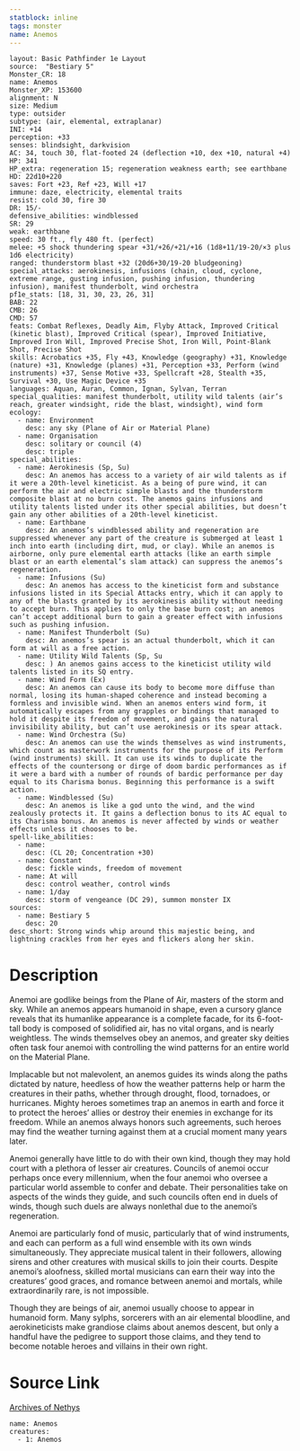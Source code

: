 ```yaml
---
statblock: inline
tags: monster
name: Anemos
---
```

```statblock
layout: Basic Pathfinder 1e Layout
source:  "Bestiary 5"
Monster_CR: 18
name: Anemos
Monster_XP: 153600
alignment: N
size: Medium
type: outsider
subtype: (air, elemental, extraplanar)
INI: +14
perception: +33
senses: blindsight, darkvision
AC: 34, touch 30, flat-footed 24 (deflection +10, dex +10, natural +4)
HP: 341
HP_extra: regeneration 15; regeneration weakness earth; see earthbane
HD: 22d10+220
saves: Fort +23, Ref +23, Will +17
immune: daze, electricity, elemental traits
resist: cold 30, fire 30
DR: 15/-
defensive_abilities: windblessed
SR: 29
weak: earthbane
speed: 30 ft., fly 480 ft. (perfect)
melee: +5 shock thundering spear +31/+26/+21/+16 (1d8+11/19-20/×3 plus 1d6 electricity)
ranged: thunderstorm blast +32 (20d6+30/19-20 bludgeoning)
special_attacks: aerokinesis, infusions (chain, cloud, cyclone, extreme range, gusting infusion, pushing infusion, thundering infusion), manifest thunderbolt, wind orchestra
pf1e_stats: [18, 31, 30, 23, 26, 31]
BAB: 22
CMB: 26
CMD: 57
feats: Combat Reflexes, Deadly Aim, Flyby Attack, Improved Critical (kinetic blast), Improved Critical (spear), Improved Initiative, Improved Iron Will, Improved Precise Shot, Iron Will, Point-Blank Shot, Precise Shot
skills: Acrobatics +35, Fly +43, Knowledge (geography) +31, Knowledge (nature) +31, Knowledge (planes) +31, Perception +33, Perform (wind instruments) +37, Sense Motive +33, Spellcraft +28, Stealth +35, Survival +30, Use Magic Device +35
languages: Aquan, Auran, Common, Ignan, Sylvan, Terran
special_qualities: manifest thunderbolt, utility wild talents (air’s reach, greater windsight, ride the blast, windsight), wind form
ecology:
  - name: Environment
    desc: any sky (Plane of Air or Material Plane)
  - name: Organisation
    desc: solitary or council (4)
    desc: triple
special_abilities:
  - name: Aerokinesis (Sp, Su)
    desc: An anemos has access to a variety of air wild talents as if it were a 20th-level kineticist. As a being of pure wind, it can perform the air and electric simple blasts and the thunderstorm composite blast at no burn cost. The anemos gains infusions and utility talents listed under its other special abilities, but doesn’t gain any other abilities of a 20th-level kineticist.
  - name: Earthbane
    desc: An anemos’s windblessed ability and regeneration are suppressed whenever any part of the creature is submerged at least 1 inch into earth (including dirt, mud, or clay). While an anemos is airborne, only pure elemental earth attacks (like an earth simple blast or an earth elemental’s slam attack) can suppress the anemos’s regeneration.
  - name: Infusions (Su)
    desc: An anemos has access to the kineticist form and substance infusions listed in its Special Attacks entry, which it can apply to any of the blasts granted by its aerokinesis ability without needing to accept burn. This applies to only the base burn cost; an anemos can’t accept additional burn to gain a greater effect with infusions such as pushing infusion.
  - name: Manifest Thunderbolt (Su)
    desc: An anemos’s spear is an actual thunderbolt, which it can form at will as a free action.
  - name: Utility Wild Talents (Sp, Su
    desc: ) An anemos gains access to the kineticist utility wild talents listed in its SQ entry.
  - name: Wind Form (Ex)
    desc: An anemos can cause its body to become more diffuse than normal, losing its human-shaped coherence and instead becoming a formless and invisible wind. When an anemos enters wind form, it automatically escapes from any grapples or bindings that managed to hold it despite its freedom of movement, and gains the natural invisibility ability, but can’t use aerokinesis or its spear attack.
  - name: Wind Orchestra (Su)
    desc: An anemos can use the winds themselves as wind instruments, which count as masterwork instruments for the purpose of its Perform (wind instruments) skill. It can use its winds to duplicate the effects of the countersong or dirge of doom bardic performances as if it were a bard with a number of rounds of bardic performance per day equal to its Charisma bonus. Beginning this performance is a swift action.
  - name: Windblessed (Su)
    desc: An anemos is like a god unto the wind, and the wind zealously protects it. It gains a deflection bonus to its AC equal to its Charisma bonus. An anemos is never affected by winds or weather effects unless it chooses to be.
spell-like_abilities:
  - name:
    desc: (CL 20; Concentration +30)
  - name: Constant
    desc: fickle winds, freedom of movement
  - name: At will
    desc: control weather, control winds
  - name: 1/day
    desc: storm of vengeance (DC 29), summon monster IX
sources:
  - name: Bestiary 5
    desc: 20
desc_short: Strong winds whip around this majestic being, and lightning crackles from her eyes and flickers along her skin.
```
# Description
Anemoi are godlike beings from the Plane of Air, masters of the storm and sky. While an anemos appears humanoid in shape, even a cursory glance reveals that its humanlike appearance is a complete facade, for its 6-foot-tall body is composed of solidified air, has no vital organs, and is nearly weightless. The winds themselves obey an anemos, and greater sky deities often task four anemoi with controlling the wind patterns for an entire world on the Material Plane.

Implacable but not malevolent, an anemos guides its winds along the paths dictated by nature, heedless of how the weather patterns help or harm the creatures in their paths, whether through drought, flood, tornadoes, or hurricanes. Mighty heroes sometimes trap an anemos in earth and force it to protect the heroes’ allies or destroy their enemies in exchange for its freedom. While an anemos always honors such agreements, such heroes may find the weather turning against them at a crucial moment many years later.

Anemoi generally have little to do with their own kind, though they may hold court with a plethora of lesser air creatures. Councils of anemoi occur perhaps once every millennium, when the four anemoi who oversee a particular world assemble to confer and debate. Their personalities take on aspects of the winds they guide, and such councils often end in duels of winds, though such duels are always nonlethal due to the anemoi’s regeneration.

Anemoi are particularly fond of music, particularly that of wind instruments, and each can perform as a full wind ensemble with its own winds simultaneously. They appreciate musical talent in their followers, allowing sirens and other creatures with musical skills to join their courts. Despite anemoi’s aloofness, skilled mortal musicians can earn their way into the creatures’ good graces, and romance between anemoi and mortals, while extraordinarily rare, is not impossible.

Though they are beings of air, anemoi usually choose to appear in humanoid form. Many sylphs, sorcerers with an air elemental bloodline, and aerokineticists make grandiose claims about anemos descent, but only a handful have the pedigree to support those claims, and they tend to become notable heroes and villains in their own right.
# Source Link
[Archives of Nethys](https://aonprd.com/MonsterDisplay.aspx?ItemName=Anemos)
```encounter-table
name: Anemos
creatures:
  - 1: Anemos
```
